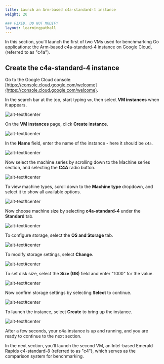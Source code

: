 ```yaml
---
title: Launch an Arm-based c4a-standard-4 instance
weight: 20

### FIXED, DO NOT MODIFY
layout: learningpathall
---
```


In this section, you'll launch the first of two VMs used for benchmarking Go applications: the Arm-based c4a-standard-4 instance on Google Cloud, (referred to as "c4a").

## Create the c4a-standard-4 instance

Go to the Google Cloud console: [https://console.cloud.google.com/welcome](https://console.cloud.google.com/welcome).

In the search bar at the top, start typing `vm`, then select **VM instances** when it appears.

![alt-text#center](images/launch_c4a/3.png "Select VM instances")

 On the **VM instances** page, click **Create instance**.

![alt-text#center](images/launch_c4a/4.png "Select Create instance")

 In the **Name** field, enter the name of the instance - here it should be `c4a`.

![alt-text#center](images/launch_c4a/5.png "Enter name of the instance")

Now select the machine series by scrolling down to the Machine series section, and selecting the **C4A** radio button.

![alt-text#center](images/launch_c4a/7.png "Select C4A radio button")

To view machine types, scroll down to the **Machine type** dropdown, and select it to show all available options.

![alt-text#center](images/launch_c4a/8.png)

Now choose machine size by selecting **c4a-standard-4** under the **Standard** tab.

![alt-text#center](images/launch_c4a/9.png)

To configure storage, select the **OS and Storage** tab.

![alt-text#center](images/launch_c4a/10.png)

To modify storage settings, select **Change**.

![alt-text#center](images/launch_c4a/11.png)

To set disk size, select the **Size (GB)** field and enter "1000" for the value.

![alt-text#center](images/launch_c4a/16.png "Enter value in the Size (GB) field")

Now confirm storage settings by selecting **Select** to continue.

![alt-text#center](images/launch_c4a/18.png "Confirm the selection of settings with the Select button")

To launch the instance, select **Create** to bring up the instance.

![alt-text#center](images/launch_c4a/19.png "Select the Create button to launch the instance")

After a few seconds, your c4a instance is up and running, and you are ready to continue to the next section. 

In the next section, you'll launch the second VM, an Intel-based Emerald Rapids c4-standard-8 (referred to as "c4"), which serves as the comparison system for benchmarking.

